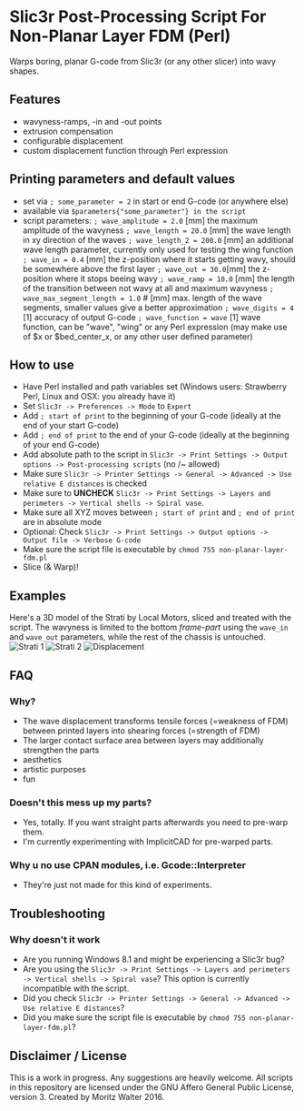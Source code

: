 # Slic3r Post-Processing Script For Non-Planar Layer FDM (Perl)
Warps boring, planar G-code from Slic3r (or any other slicer) into wavy shapes.

## Features
- wavyness-ramps, -in and -out points
- extrusion compensation
- configurable displacement
- custom displacement function through Perl expression

## Printing parameters and default values
- set via `; some_parameter = 2` in start or end G-code (or anywhere else)
- available via `$parameters{"some_parameter"} in the script`
- script parameters:
  `; wave_amplitude = 2.0` [mm] the maximum amplitude of the wavyness
  `; wave_length = 20.0` [mm] the wave length in xy direction of the waves
  `; wave_length_2 = 200.0` [mm] an additional wave length parameter, currently only used for testing the wing function
  `; wave_in = 0.4` [mm] the z-position where it starts getting wavy, should be somewhere above the first layer
  `; wave_out = 30.0`[mm] the z-position where it stops beeing wavy
  `; wave_ramp = 10.0` [mm] the length of the transition between not wavy at all and maximum wavyness
  `; wave_max_segment_length = 1.0` # [mm] max. length of the wave segments, smaller values give a better approximation
  `; wave_digits = 4` [1] accuracy of output G-code
  `; wave_function = wave` [1] wave function, can be "wave", "wing" or any Perl expression (may make use of $x or $bed_center_x, or any other user defined parameter)

## How to use
- Have Perl installed and path variables set (Windows users: Strawberry Perl, Linux and OSX: you already have it)
- Set `Slic3r -> Preferences -> Mode` to `Expert`
- Add `; start of print` to the beginning of your G-code (ideally at the end of your start G-code)
- Add `; end of print` to the end of your G-code (ideally at the beginning of your end G-code)
- Add absolute path to the script in `Slic3r -> Print Settings -> Output options -> Post-processing scripts` (no /~ allowed)
- Make sure `Slic3r -> Printer Settings -> General -> Advanced -> Use relative E distances` is checked
- Make sure to **UNCHECK** `Slic3r -> Print Settings -> Layers and perimeters -> Vertical shells -> Spiral vase`.
- Make sure all XYZ moves between `; start of print` and `; end of print` are in absolute mode
- Optional: Check `Slic3r -> Print Settings -> Output options -> Output file -> Verbose G-code`
- Make sure the script file is executable by `chmod 755 non-planar-layer-fdm.pl`
- Slice (& Warp)!

## Examples
Here's a 3D model of the Strati by Local Motors, sliced and treated with the script. The wavyness is limited to the bottom *frame-part* using the `wave_in` and `wave_out` parameters, while the rest of the chassis is untouched.
![Strati 1](https://github.com/makertum/non-planar-layer-fdm/raw/master/images/strati_1.png)
![Strati 2](https://github.com/makertum/non-planar-layer-fdm/raw/master/images/strati_2.png)
![Displacement](https://github.com/makertum/non-planar-layer-fdm/raw/master/images/displacement.png)

## FAQ

### Why?
- The wave displacement transforms tensile forces (=weakness of FDM) between printed layers into shearing forces (=strength of FDM)
- The larger contact surface area between layers may additionally strengthen the parts
- aesthetics
- artistic purposes
- fun

### Doesn't this mess up my parts?
- Yes, totally. If you want straight parts afterwards you need to pre-warp them.
- I'm currently experimenting with ImplicitCAD for pre-warped parts.

### Why u no use CPAN modules, i.e. Gcode::Interpreter
- They're just not made for this kind of experiments.

## Troubleshooting

### Why doesn't it work
- Are you running Windows 8.1 and might be experiencing a Slic3r bug?
- Are you using the `Slic3r -> Print Settings -> Layers and perimeters -> Vertical shells -> Spiral vase`? This option is currently incompatible with the script.
- Did you check `Slic3r -> Printer Settings -> General -> Advanced -> Use relative E distances`?
- Did you make sure the script file is executable by `chmod 755 non-planar-layer-fdm.pl`?

## Disclaimer / License
This is a work in progress. Any suggestions are heavily welcome. All scripts in this repository are licensed under the GNU Affero General Public License, version 3. Created by Moritz Walter 2016.
